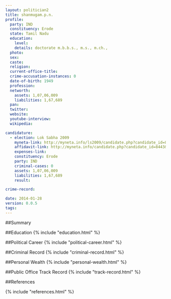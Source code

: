 ```yaml
---
layout: politician2
title: shanmugam.p.n.
profile: 
  party: IND
  constituency: Erode
  state: Tamil Nadu
  education: 
    level: 
    details: doctorate m.b.b.s., m.s., m.ch.,
  photo: 
  sex: 
  caste: 
  religion: 
  current-office-title: 
  crime-accusation-instances: 0
  date-of-birth: 1949
  profession: 
  networth: 
    assets: 1,07,06,009
    liabilities: 1,67,689
  pan: 
  twitter: 
  website: 
  youtube-interview: 
  wikipedia: 

candidature: 
  - election: Lok Sabha 2009
    myneta-link: http://myneta.info/ls2009/candidate.php?candidate_id=8443
    affidavit-link: http://myneta.info/candidate.php?candidate_id=8443&scan=original
    expenses-link: 
    constituency: Erode 
    party: IND
    criminal-cases: 0
    assets: 1,07,06,009
    liabilities: 1,67,689
    result:  

crime-record: 

date: 2014-01-28
version: 0.0.5
tags: 
---
```

##Summary


##Education
{% include "education.html" %}


##Political Career
{% include "political-career.html" %}


##Criminal Record
{% include "criminal-record.html" %}


##Personal Wealth
{% include "personal-wealth.html" %}


##Public Office Track Record
{% include "track-record.html" %}


##References


{% include "references.html" %}
